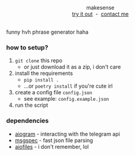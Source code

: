 <div align='center'>
  makesense
</div>

<div align='center'>
  <a href='https://t.me/makesensewithgamesensebot'>try it out</a>
  <span>&nbsp;-&nbsp;</span>
  <a href='https://t.me/run1t'>contact me</a>
</div>

<br/>

funny hvh phrase generator haha

### how to setup?

1. `git clone` this repo
    - or just download it as a zip, i don't care
2. install the requirements
    - `pip install .`
    - ...or `poetry install` if you're cute irl
3. create a config file `config.json`
    - see example: `config.example.json`
4. run the script

### dependencies

- [aiogram](https://github.com/aiogram/aiogram) - interacting with the telegram api
- [msgspec](https://github.com/jcrist/msgspec) - fast json file parsing
- [aiofiles](https://github.com/Tinche/aiofiles) - i don't remember, lol